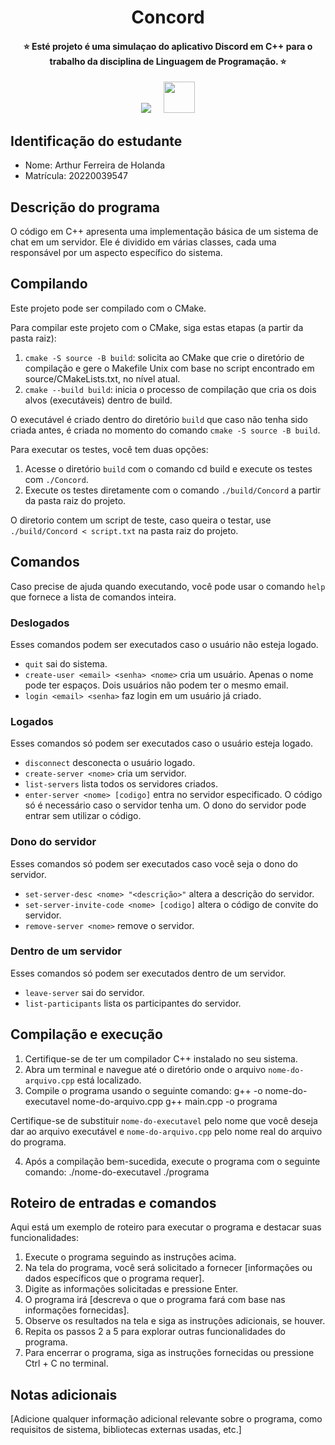 <h1 align="center"> Concord </h1>

<div align="center">

<h4>⭐ Esté projeto é uma simulaçao do aplicativo Discord em C++ para o trabalho da disciplina de Linguagem de Programação. ⭐️</h4>
  <img src="https://img.icons8.com/cute-clipart/64/null/services.png"/><a>&nbsp;&nbsp;&nbsp;&nbsp;&nbsp;<img height= "50" src= "https://assets-global.website-files.com/6257adef93867e50d84d30e2/636e0a6a49cf127bf92de1e2_icon_clyde_blurple_RGB.png">
</a>
</div>

## Identificação do estudante
- Nome: Arthur Ferreira de Holanda
- Matrícula: 20220039547

## Descrição do programa

O código em C++ apresenta uma implementação básica de um sistema de chat em um servidor. Ele é dividido em várias classes, cada uma responsável por um aspecto específico do sistema.

## Compilando

Este projeto pode ser compilado com o CMake. 

Para compilar este projeto com o CMake, siga estas etapas (a partir da pasta raiz):

1. `cmake -S source -B build`: solicita ao CMake que crie o diretório de compilação e gere o Makefile Unix com base no script encontrado em source/CMakeLists.txt, no nível atual.
2. `cmake --build build`: inicia o processo de compilação que cria os dois alvos (executáveis) dentro de build.

O executável é criado dentro do diretório `build` que caso não tenha sido criada antes, é criada no momento do comando `cmake -S source -B build`.

Para executar os testes, você tem duas opções:

1. Acesse o diretório `build` com o comando cd build e execute os testes com `./Concord`.
2. Execute os testes diretamente com o comando `./build/Concord` a partir da pasta raiz do projeto.

O diretorio contem um script de teste, caso queira o testar, use `./build/Concord < script.txt` na pasta raiz do projeto.
## Comandos

Caso precise de ajuda quando executando, você pode usar o comando `help` que fornece a lista de comandos inteira.

### Deslogados

Esses comandos podem ser executados caso o usuário não esteja logado.

- `quit` sai do sistema.
- `create-user <email> <senha> <nome>` cria um usuário. Apenas o nome pode ter
espaços. Dois usuários não podem ter o mesmo email.
- `login <email> <senha>` faz login em um usuário já criado.

### Logados

Esses comandos só podem ser executados caso o usuário esteja logado.

- `disconnect` desconecta o usuário logado.
- `create-server <nome>` cria um servidor.
- `list-servers` lista todos os servidores criados.
- `enter-server <nome> [codigo]` entra no servidor especificado. O código só
é necessário caso o servidor tenha um. O dono do servidor pode entrar sem
utilizar o código.

### Dono do servidor

Esses comandos só podem ser executados caso você seja o dono do servidor.

- `set-server-desc <nome> "<descrição>"` altera a descrição do servidor.
- `set-server-invite-code <nome> [codigo]` altera o código de convite do 
servidor.
- `remove-server <nome>` remove o servidor.

### Dentro de um servidor

Esses comandos só podem ser executados dentro de um servidor.

- `leave-server` sai do servidor.
- `list-participants` lista os participantes do servidor.

## Compilação e execução
1. Certifique-se de ter um compilador C++ instalado no seu sistema.
2. Abra um terminal e navegue até o diretório onde o arquivo `nome-do-arquivo.cpp` está localizado.
3. Compile o programa usando o seguinte comando:
        g++ -o nome-do-executavel nome-do-arquivo.cpp
        g++ main.cpp -o programa

Certifique-se de substituir `nome-do-executavel` pelo nome que você deseja dar ao arquivo executável e `nome-do-arquivo.cpp` pelo nome real do arquivo do programa.

4. Após a compilação bem-sucedida, execute o programa com o seguinte comando:
        ./nome-do-executavel
        ./programa

## Roteiro de entradas e comandos
Aqui está um exemplo de roteiro para executar o programa e destacar suas funcionalidades:

1. Execute o programa seguindo as instruções acima.
2. Na tela do programa, você será solicitado a fornecer [informações ou dados específicos que o programa requer].
3. Digite as informações solicitadas e pressione Enter.
4. O programa irá [descreva o que o programa fará com base nas informações fornecidas].
5. Observe os resultados na tela e siga as instruções adicionais, se houver.
6. Repita os passos 2 a 5 para explorar outras funcionalidades do programa.
7. Para encerrar o programa, siga as instruções fornecidas ou pressione Ctrl + C no terminal.

## Notas adicionais
[Adicione qualquer informação adicional relevante sobre o programa, como requisitos de sistema, bibliotecas externas usadas, etc.]
